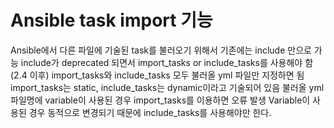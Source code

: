 # Ansible task import 기능
Ansible에서 다른 파일에 기술된 task를 불러오기 위해서 기존에는 include 만으로 가능
include가 deprecated 되면서 import_tasks or include_tasks를 사용해야 함 (2.4 이후)
import_tasks와 include_tasks 모두 불러올 yml 파일만 지정하면 됨
import_tasks는 static, include_tasks는 dynamic이라고 기술되어 있음
불러올 yml 파일명에 variable이 사용된 경우 import_tasks를 이용하면 오류 발생
Variable이 사용된 경우 동적으로 변경되기 때문에 include_tasks를 사용해야만 한다.